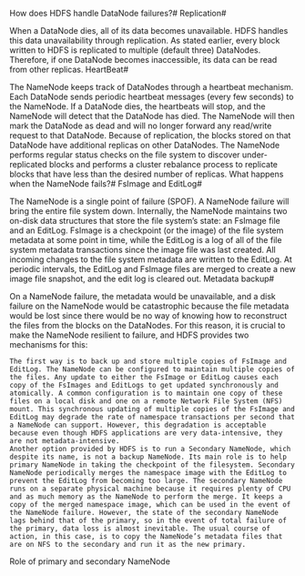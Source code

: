 How does HDFS handle DataNode failures?#
Replication#

When a DataNode dies, all of its data becomes unavailable. HDFS handles this data unavailability through replication. As stated earlier, every block written to HDFS is replicated to multiple (default three) DataNodes. Therefore, if one DataNode becomes inaccessible, its data can be read from other replicas.
HeartBeat#

The NameNode keeps track of DataNodes through a heartbeat mechanism. Each DataNode sends periodic heartbeat messages (every few seconds) to the NameNode. If a DataNode dies, the heartbeats will stop, and the NameNode will detect that the DataNode has died. The NameNode will then mark the DataNode as dead and will no longer forward any read/write request to that DataNode. Because of replication, the blocks stored on that DataNode have additional replicas on other DataNodes. The NameNode performs regular status checks on the file system to discover under-replicated blocks and performs a cluster rebalance process to replicate blocks that have less than the desired number of replicas.
What happens when the NameNode fails?#
FsImage and EditLog#

The NameNode is a single point of failure (SPOF). A NameNode failure will bring the entire file system down. Internally, the NameNode maintains two on-disk data structures that store the file system’s state: an FsImage file and an EditLog. FsImage is a checkpoint (or the image) of the file system metadata at some point in time, while the EditLog is a log of all of the file system metadata transactions since the image file was last created. All incoming changes to the file system metadata are written to the EditLog. At periodic intervals, the EditLog and FsImage files are merged to create a new image file snapshot, and the edit log is cleared out.
Metadata backup#

On a NameNode failure, the metadata would be unavailable, and a disk failure on the NameNode would be catastrophic because the file metadata would be lost since there would be no way of knowing how to reconstruct the files from the blocks on the DataNodes. For this reason, it is crucial to make the NameNode resilient to failure, and HDFS provides two mechanisms for this:

    The first way is to back up and store multiple copies of FsImage and EditLog. The NameNode can be configured to maintain multiple copies of the files. Any update to either the FsImage or EditLog causes each copy of the FsImages and EditLogs to get updated synchronously and atomically. A common configuration is to maintain one copy of these files on a local disk and one on a remote Network File System (NFS) mount. This synchronous updating of multiple copies of the FsImage and EditLog may degrade the rate of namespace transactions per second that a NameNode can support. However, this degradation is acceptable because even though HDFS applications are very data-intensive, they are not metadata-intensive.
    Another option provided by HDFS is to run a Secondary NameNode, which despite its name, is not a backup NameNode. Its main role is to help primary NameNode in taking the checkpoint of the filesystem. Secondary NameNode periodically merges the namespace image with the EditLog to prevent the EditLog from becoming too large. The secondary NameNode runs on a separate physical machine because it requires plenty of CPU and as much memory as the NameNode to perform the merge. It keeps a copy of the merged namespace image, which can be used in the event of the NameNode failure. However, the state of the secondary NameNode lags behind that of the primary, so in the event of total failure of the primary, data loss is almost inevitable. The usual course of action, in this case, is to copy the NameNode’s metadata files that are on NFS to the secondary and run it as the new primary.

Role of primary and secondary NameNode
